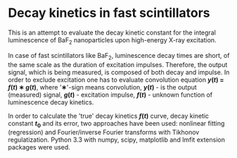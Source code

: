 # Decay kinetics in fast scintillators

This is an attempt to evaluate the decay kinetic constant for the integral luminescence of BaF<sub>2</sub> nanoparticles upon high-energy X-ray excitation.

In case of fast scintillators like BaF<sub>2</sub>, luminescence decay times are short, of the same scale as the duration of excitation impulses. Therefore, the output signal, which is being measured, is composed of both decay and impulse. In order to exclude excitation one has to evaluate convolution equation __*y*(*t*) = *f*(*t*) ∗ *g*(*t*)__, where '__∗__'-sign means convolution, __*y*(*t*)__ - is the output (measured) signal, __*g*(*t*)__ - excitation impulse, __*f*(*t*)__ - unknown function of luminescence decay kinetics.

In order to calculate the 'true' decay kinetics __*f*(*t*)__ curve, decay kinetic constant __*t*<sub>0</sub>__ and its error, two approaches have been used: nonlinear fitting (regression) and Fourier/inverse Fourier transforms with Tikhonov regulatization. Python 3.3 with numpy, scipy, matplotlib and lmfit extension packages were used.
